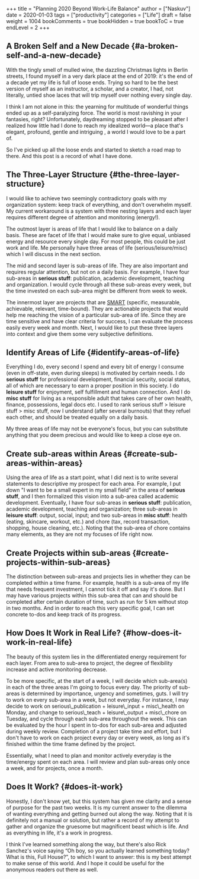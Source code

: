 +++
title = "Planning 2020 Beyond Work-Life Balance"
author = ["Naskuv"]
date = 2020-01-03
tags = ["productivity"]
categories = ["Life"]
draft = false
weight = 1004
bookComments = true
bookHidden = true
bookToC = true
endLevel = 2
+++

## A Broken Self and a New Decade {#a-broken-self-and-a-new-decade}

With the tingly smell of mulled wine, the dazzling Christmas lights in Berlin streets, I found myself in a very dark place at the end of 2019: it's the end of a decade yet my life is full of loose ends. Trying so hard to be the best version of myself as an instructor, a scholar, and a creator, I had, not literally, untied shoe laces that will trip myself over nothing every single day.

I think I am not alone in this: the yearning for multitude of wonderful things  ended up as a self-paralyzing force. The world is most ravishing in your fantasies, right? Unfortunately, daydreaming stopped to be pleasant after I realized how little had I done to reach my idealized world––a place that's elegant, profound, gentle and intriguing , a world I would love to be a part of.

So I've picked up all the loose ends and started to sketch a road map to there. And this post is a record of what I have done.


## The Three-Layer Structure {#the-three-layer-structure}

I would like to achieve two seemingly contradictory goals with my organization system: keep track of everything, and don't overwhelm myself. My current workaround is a system with three nesting layers and each layer requires different degree of attention and monitoring (energy!).

The outmost layer is areas of life that I would like to balance on a daily basis. These are facet of life that I would make sure to give equal, unbiased energy and resource every single day. For most people, this could be just work and life. Me personally have three areas of life (serious/leisure/misc) which I will discuss in the next section.

The mid and second layer is sub-areas of life. They are also important and requires regular attention, but not on a daily basis. For example, I have four sub-areas in ****serious stuff****: publication, academic development, teaching and organization. I would cycle through all these sub-areas every week, but the time invested on each sub-area might be different from week to week.

The innermost layer are projects that are [SMART](<https://en.wikipedia.org/wiki/SMART%5Fcriteria>) (specific, measurable, achievable, relevant, time-bound). They are actionable projects that would help me reaching the vision of a particular sub-area of life. Since they are time sensitive and have clear criteria for success, I can evaluate the process easily every week and month. Next, I would like to put these three layers into context and give them some very subjective definitions.


## Identify Areas of Life {#identify-areas-of-life}

Everything I do, every second I spend and every bit of energy I consume (even in off-state, even during sleeps) is motivated by certain needs. I do ****serious stuff**** for professional development, financial security, social status, all of which are necessary to earn a proper position in this society. I do ****leisure stuff**** for enjoyment, self fulfillment and human connection. And I do ****misc stuff**** for living as a responsible adult that takes care of her own health, finance, possessions, legal docs etc. I used to rank serious stuff > leisure stuff > misc stuff, now I understand (after several burnouts) that they refuel each other, and should be treated equally on a daily basis.

My three areas of life may not be everyone's focus, but you can substitute anything that you deem precious and would like to keep a close eye on.


## Create sub-areas within Areas {#create-sub-areas-within-areas}

Using the area of life as a start point, what I did next is to write several statements to descriptive my prospect for each area. For example, I put down "I want to be a small expert in my small field" in the area of ****serious stuff****, and I then formalized this vision into a sub-area called academic development. Eventually, I have four sub-areas in ****serious stuff****: publication, academic development, teaching and organization; three sub-areas in ****leisure stuff****: output, social, input; and two sub-areas in ****misc stuff****: health (eating, skincare, workout, etc.) and chore (tax, record transaction, shopping, house cleaning, etc.). Noting that the sub-area of chore contains many elements, as they are not my focuses of life right now.


## Create Projects within sub-areas {#create-projects-within-sub-areas}

The distinction between sub-areas and projects lies in whether they can be completed within a time frame. For example, health is a sub-area of my life that needs frequent investment, I cannot tick it off and say it's done. But I may have various projects within this sub-area that can and should be completed after certain duration of time, such as run for 5 km without stop in two months. And in order to reach this very specific goal, I can set concrete to-dos and keep track of its progress.


## How Does It Work in Real Life? {#how-does-it-work-in-real-life}

The beauty of this system lies in the differentiated energy requirement for each layer. From area to sub-area to project, the degree of flexibility increase and active monitoring decrease.

To be more specific, at the start of a week, I will decide which sub-area(s) in each of the three areas I'm going to focus every day. The priority of sub-areas is determined by importance, urgency and sometimes, guts. I will try to work on every sub-area in a week, but not everyday. For instance, I may decide to work on serious\\\_publication + leisure\\\_input + misc\\\_health on Monday, and change to serious\\\_teach + leisure\\\_output + misc\\\_chore on Tuesday, and cycle through each sub-area throughout the week. This can be evaluated by the hour I spent in to-dos for each sub-area and adjusted during weekly review. Completion of a project take time and effort, but I don't have to work on each project every day or every week, as long as it's finished within the time frame defined by the project.

Essentially, what I need to plan and monitor actively everyday is the time/energy spent on each area. I will review and plan sub-areas only once a week, and for projects, once a month.


## Does It Work? {#does-it-work}

Honestly, I don't know yet, but this system has given me clarity and a sense of purpose for the past two weeks. It is my current answer to the dilemma of wanting everything and getting burned out along the way. Noting that it is definitely not a manual or solution, but rather a record of my attempt to gather and organize the gruesome but magnificent beast which is life. And as everything in life, it's a work in progress.

I think I've learned something along the way, but there's also Rick Sanchez's voice saying “Oh boy, so you actually learned something today? What is this, Full House?”, to which I want to answer: this is my best attempt to make sense of this world. And I hope it could be useful for the anonymous readers out there as well.
